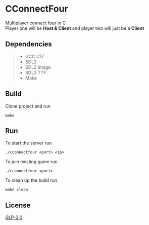 # CConnectFour
Multiplayer connect four in C <br>
Player one will be **Host & Client** and player two will just be a **Client**

## Dependencies
> - GCC C17
> - SDL2
> - SDL2 Image 
> - SDL2 TTF 
> - Make

## Build
Clone project and run
```
make
```

## Run
To start the server run
```
./cconnectfour <port> <ip>
```
To join existing game run
```
./cconnectfour <port>
```

To clean up the build run
```
make clean
```

## License
[GLP-3.0](https://choosealicense.com/licenses/gpl-3.0/)